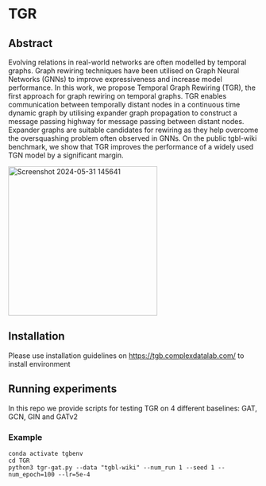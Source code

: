 # TGR
## Abstract 
Evolving relations in real-world networks are often modelled by temporal graphs. Graph rewiring techniques have been utilised on Graph Neural Networks (GNNs) to improve expressiveness and increase model performance. In this work, we propose Temporal Graph Rewiring (TGR), the first approach for graph rewiring on temporal graphs. TGR enables communication between temporally distant nodes in a continuous time dynamic graph by utilising expander graph propagation to construct a message passing highway for message passing between distant nodes. Expander graphs are suitable candidates for rewiring as they help overcome the oversquashing problem often observed in GNNs. On the public tgbl-wiki benchmark, we show that TGR improves the performance of a widely used TGN model by a significant margin.

<img width="300" alt="Screenshot 2024-05-31 145641" src="https://github.com/kpetrovicc/TGR/assets/122844200/185d2e6a-bdf3-47cd-8c6a-7a663592d24c">


## Installation
Please use installation guidelines on https://tgb.complexdatalab.com/ to install environment

## Running experiments
In this repo we provide scripts for testing TGR on 4 different baselines: GAT, GCN, GIN and GATv2
### Example
```console
conda activate tgbenv
cd TGR
python3 tgr-gat.py --data "tgbl-wiki" --num_run 1 --seed 1 --num_epoch=100 --lr=5e-4 
```
